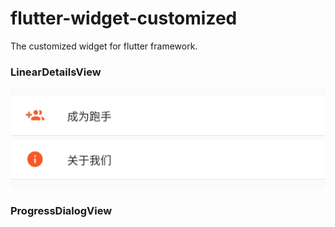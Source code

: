 # flutter-widget-customized
The customized widget for flutter framework.

### LinearDetailsView

![](https://github.com/Turaiiao/flutter-widget-customized/blob/master/IMG_20191116_135650.jpg)

### ProgressDialogView
